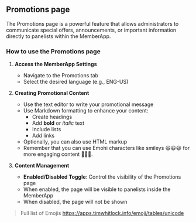 ## Promotions page

The Promotions page is a powerful feature that allows administrators to communicate special offers, announcements, or important information directly to panelists within the MemberApp.

### How to use the Promotions page

1. **Access the MemberApp Settings**
   - Navigate to the Promotions tab
   - Select the desired language (e.g., ENG-US)

2. **Creating Promotional Content**
   - Use the text editor to write your promotional message
   - Use Markdown formatting to enhance your content:
     * Create headings
     * Add **bold** or *italic* text
     * Include lists
     * Add links
   - Optionally, you can also use HTML markup
   - Remember that you can use Emohi characters like smileys 😃😃😃 for more engaging content 🎉🎉🎉.

3. **Content Management**
   - **Enabled/Disabled Toggle**: Control the visibility of the Promotions page
   - When enabled, the page will be visible to panelists inside the MemberApp
   - When disabled, the page will not be shown

> Full list of Emojis https://apps.timwhitlock.info/emoji/tables/unicode
